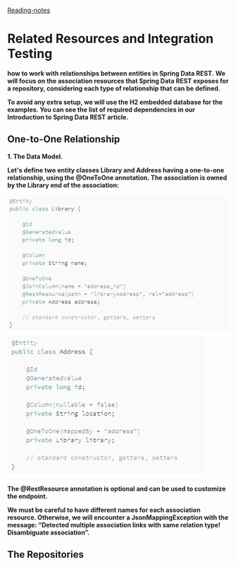 [Reading-notes](https://odehyazan.github.io/reading-notes/)


# Related Resources and Integration Testing

**how to work with relationships between entities in Spring Data REST.**
**We will focus on the association resources that Spring Data REST exposes for a repository, considering each type of relationship that can be defined.**

**To avoid any extra setup, we will use the H2 embedded database for the examples. You can see the list of required dependencies in our Introduction to Spring Data REST article.**

## One-to-One Relationship

**1.  The Data Model.**

**Let's define two entity classes Library and Address having a one-to-one relationship, using the @OneToOne annotation. The association is owned by the Library end of the association:**<br>

![Imports](../401img/13-1.jpg)
![Imports](../401img/13-2.jpg)
<br>

**The @RestResource annotation is optional and can be used to customize the endpoint.**

**We must be careful to have different names for each association resource. Otherwise, we will encounter a JsonMappingException with the message: “Detected multiple association links with same relation type! Disambiguate association”.**

## The Repositories
